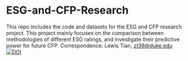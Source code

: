 # ESG-and-CFP-Research
This repo includes the code and datasets for the ESG and CFP research project. This project mainly focuses on the comparison between methodologies of different ESG ratings, and investigate their predictive power for future CFP. Correspondence: Lewis Tian, zt39@duke.edu <br>
[![DOI](https://zenodo.org/badge/DOI/10.5281/zenodo.5034684.svg)](https://doi.org/10.5281/zenodo.5034684)

